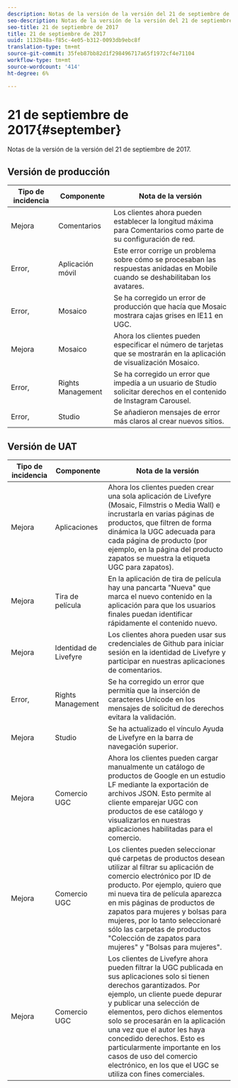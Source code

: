 ```yaml
---
description: Notas de la versión de la versión del 21 de septiembre de 2017.
seo-description: Notas de la versión de la versión del 21 de septiembre de 2017.
seo-title: 21 de septiembre de 2017
title: 21 de septiembre de 2017
uuid: 1132b48a-f85c-4e05-b312-0093db9ebc8f
translation-type: tm+mt
source-git-commit: 35feb87bb82d1f298496717a65f1972cf4e71104
workflow-type: tm+mt
source-wordcount: '414'
ht-degree: 6%

---
```



# 21 de septiembre de 2017{#september}

Notas de la versión de la versión del 21 de septiembre de 2017.

## Versión de producción

| **Tipo de incidencia** | **Componente** | **Nota de la versión** |
|---|---|---|
| Mejora | Comentarios | Los clientes ahora pueden establecer la longitud máxima para Comentarios como parte de su configuración de red. |
| Error, | Aplicación móvil | Este error corrige un problema sobre cómo se procesaban las respuestas anidadas en Mobile cuando se deshabilitaban los avatares. |
| Error, | Mosaico | Se ha corregido un error de producción que hacía que Mosaic mostrara cajas grises en IE11 en UGC. |
| Mejora | Mosaico | Ahora los clientes pueden especificar el número de tarjetas que se mostrarán en la aplicación de visualización Mosaico. |
| Error, | Rights Management | Se ha corregido un error que impedía a un usuario de Studio solicitar derechos en el contenido de Instagram Carousel. |
| Error, | Studio | Se añadieron mensajes de error más claros al crear nuevos sitios. |

## Versión de UAT

| **Tipo de incidencia** | **Componente** | **Nota de la versión** |
|---|---|---|
| Mejora | Aplicaciones | Ahora los clientes pueden crear una sola aplicación de Livefyre (Mosaic, Filmstris o Media Wall) e incrustarla en varias páginas de productos, que filtren de forma dinámica la UGC adecuada para cada página de producto (por ejemplo, en la página del producto zapatos se muestra la etiqueta UGC para zapatos). |
| Mejora | Tira de película | En la aplicación de tira de película hay una pancarta &quot;Nueva&quot; que marca el nuevo contenido en la aplicación para que los usuarios finales puedan identificar rápidamente el contenido nuevo. |
| Mejora | Identidad de Livefyre | Los clientes ahora pueden usar sus credenciales de Github para iniciar sesión en la identidad de Livefyre y participar en nuestras aplicaciones de comentarios. |
| Error, | Rights Management | Se ha corregido un error que permitía que la inserción de caracteres Unicode en los mensajes de solicitud de derechos evitara la validación. |
| Mejora | Studio | Se ha actualizado el vínculo Ayuda de Livefyre en la barra de navegación superior. |
| Mejora | Comercio UGC | Ahora los clientes pueden cargar manualmente un catálogo de productos de Google en un estudio LF mediante la exportación de archivos JSON. Esto permite al cliente emparejar UGC con productos de ese catálogo y visualizarlos en nuestras aplicaciones habilitadas para el comercio. |
| Mejora | Comercio UGC | Los clientes pueden seleccionar qué carpetas de productos desean utilizar al filtrar su aplicación de comercio electrónico por ID de producto. Por ejemplo, quiero que mi nueva tira de película aparezca en mis páginas de productos de zapatos para mujeres y bolsas para mujeres, por lo tanto seleccionaré sólo las carpetas de productos &quot;Colección de zapatos para mujeres&quot; y &quot;Bolsas para mujeres&quot;. |
| Mejora | Comercio UGC | Los clientes de Livefyre ahora pueden filtrar la UGC publicada en sus aplicaciones solo si tienen derechos garantizados. Por ejemplo, un cliente puede depurar y publicar una selección de elementos, pero dichos elementos solo se procesarán en la aplicación una vez que el autor les haya concedido derechos. Esto es particularmente importante en los casos de uso del comercio electrónico, en los que el UGC se utiliza con fines comerciales. |

